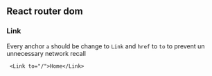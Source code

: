 ## React router dom

### Link

Every anchor `a` should be change to `Link` and `href` to `to` to prevent un unnecessary network recall

```
 <Link to="/">Home</Link>
```
